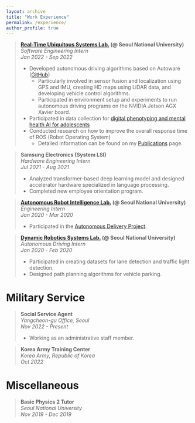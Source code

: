 ```yaml
---
layout: archive
title: "Work Experience"
permalink: /experience/
author_profile: true
---
```

> **[Real-Time Ubiquitous Systems Lab.](https://rubis.snu.ac.kr/) (@ Seoul National University)**  
> *Software Engineering Intern*  
> *Jan 2022 - Sep 2022*  
> - Developed autonomous driving algorithms based on Autoware ([GitHub](https://github.com/rubis-lab/Autoware_On_Embedded))  
>     - Particularly involved in sensor fusion and localization using GPS and IMU, creating HD maps using LiDAR data, and developing vehicle control algorithms.  
>     - Participated in environment setup and experiments to run autonomous driving programs on the NVIDIA Jetson AGX Xavier board.  
> - Participated in data collection for [digital phenotyping and mental health AI for adolescents](https://rubis.snu.ac.kr/index.php/sample-page/research/)  
> - Conducted research on how to improve the overall response time of ROS (Robot Operating System)  
>    - Detailed information can be found on my [Publications](https://sunho001215.github.io/publications/) page.  

> **Samsung Electronics (System LSI)**  
> *Hardware Engineering Intern*  
> *Jul 2021 - Aug 2021*  
> - Analyzed transformer-based deep learning model and designed accelerator hardware specialized in language processing.  
> - Completed new employee orientation program.

> **[Autonomous Robot Intelligence Lab.](https://arisnu.squarespace.com/) (@ Seoul National University)**  
> *Engineering Intern*  
> *Jan 2020 - Mar 2020*
> - Participated in the [Autonomous Delivery Project](https://sunho001215.github.io/projects/).

> **[Dynamic Robotics Systems Lab.](http://dyros.snu.ac.kr/) (@ Seoul National University)**  
> *Autonomous Driving Intern*  
> *Jan 2020 - Feb 2020*  
> - Participated in creating datasets for lane detection and traffic light detection.  
> - Designed path planning algorithms for vehicle parking.  

Military Service
======
> **Social Service Agent**  
> *Yangcheon-gu Office, Seoul*  
> *Nov 2022 - Present*  
> - Working as an administrative staff member.

> **Korea Army Training Center**  
> *Korea Army, Republic of Korea*  
> *Oct 2022*

Miscellaneous
======
> **Basic Physics 2 Tutor**  
> *Seoul National University*  
> *Nov 2019 - Dec 2019*
